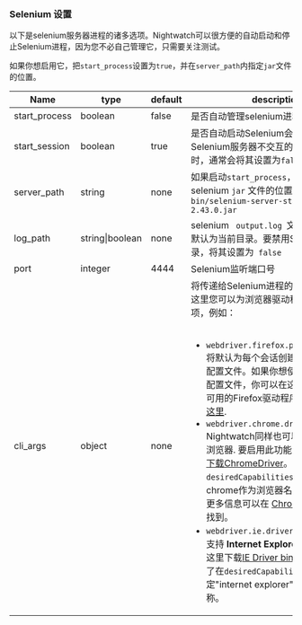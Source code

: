### Selenium 设置

以下是selenium服务器进程的诸多选项。Nightwatch可以很方便的自动启动和停止Selenium进程，因为您不必自己管理它，只需要关注测试。

如果你想启用它，把`start_process`设置为`true`，并在`server_path`内指定`jar`文件的位置。

<table class="table table-bordered table-striped">
<thead>
 <tr>
   <th style="width: 100px;">Name</th>
   <th style="width: 100px;">type</th>
   <th style="width: 50px;">default</th>
   <th>description</th>
 </tr>
</thead>
<tbody>
 <tr>
   <td>start_process</td>
   <td>boolean</td>
   <td>false</td>
   <td>是否自动管理selenium进程。</td>
 </tr>
 <tr>
  <td>start_session</td>
  <td>boolean</td>
  <td>true</td>
  <td>是否自动启动Selenium会话，运行与Selenium服务器不交互的单元/集成测试时，通常会将其设置为<code>false</code>。</td>
 </tr>

 <tr>
   <td>server_path</td>
   <td>string</td>
   <td>none</td>
   <td>如果启动<code>start_process</code>，需要指定selenium <code>jar</code> 文件的位置，例如: <code>bin/selenium-server-standalone-2.43.0.jar</code></td>
 </tr>
 <tr>
   <td>log_path</td>
   <td>string|boolean</td>
   <td>none</td>
   <td>selenium <code> output.log </code>文件的放置位置，默认为当前目录。要禁用Selenium日志记录，将其设置为<code> false </code> </td>
 </tr>
 <tr>
   <td>port</td>
   <td>integer</td>
   <td>4444</td>
   <td>Selenium监听端口号</td>
 </tr>
 <tr>
   <td>cli_args</td>
   <td>object</td>
   <td>none</td>
   <td>将传递给Selenium进程的cli参数列表，在这里您可以为浏览器驱动程序设置各种选项，例如：<br><br>
     <ul>
       <li>
         <code>webdriver.firefox.profile</code>:Selenium将默认为每个会话创建一个新的Firefox配置文件。如果你想使用现有的Firefox配置文件，你可以在这里指定它的名字<br>可用的Firefox驱动程序参数完整列表在<a href="https://github.com/SeleniumHQ/selenium/wiki/FirefoxDriver" target="_blank">这里</a>.
       </li>
       <li>
         <code>webdriver.chrome.driver</code>: Nightwatch同样也可以使用 <strong>Chrome</strong> 浏览器. 要启用此功能，你可以在这里 <a href="http://chromedriver.storage.googleapis.com/index.html" target="_blank">下载ChromeDriver</a>。另外不要忘记在<code>desiredCapabilities</code>对象中指定chrome作为浏览器名称。<br>
     更多信息可以在 <a href="https://sites.google.com/a/chromium.org/chromedriver/" target="_blank">ChromeDriver 网站</a> 上找到。<br>
       </li>
       <li>
         <code>webdriver.ie.driver</code>:
         Nightwatch也支持 <strong>Internet Explorer</strong>. 启用此功能在这里下载<a href=
         "https://github.com/SeleniumHQ/selenium/wiki/InternetExplorerDriver" target="_blank">IE Driver binary</a>.
     同样不要忘了在<code>desiredCapabilities</code>对象中指定"internet explorer"作为浏览器名称。
       </li>
     </ul>
   </td>
 </tr>
 </tbody>
</table>
